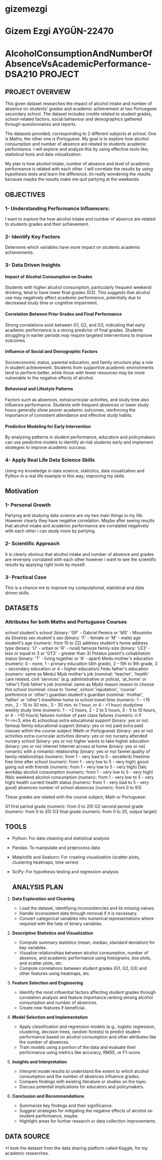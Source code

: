 # gizemezgi
# Gizem Ezgi AYGÜN-22470  
# AlcoholConsumptionAndNumberOfAbsenceVsAcademicPerformance-DSA210 PROJECT  

## PROJECT OVERVIEW  
This given dataset researches the impact of alcohol intake and number of absence on students’ grades and academic achievement at two Portuegese secondary school. The dataset includes credits related to student grades, school-related factors, social behaviour and demographics gathered through questionnaires and reports.  

The datasets provided, corresponding to 2 different subjects at school. One is Maths, the other one is Portuguese. My goal is to explore how alcohol consumption and number of absence are related to students academic performance. I will explore and analyze this by using effective tools like; statistical tools and data visiualization.  

My plan is how alcohol intake, number of absence and level of academic performance is related with each other. I will correlate the results by using hypothesis tests and learn the difference. Im really wondering the results because maybe the results make me quit partying at the weekends.  

## OBJECTIVES  

### 1- Understanding Performance Influencers:  
I want to explore the how alcohol intake and number of absence are related to students grades and their achievement.  

### 2- Identify Key Factors  
Determine which variables have more impact on students academic achievements.  

### 3- Data Driven Insights  

#### Impact of Alcohol Consumption on Grades  
Students with higher alcohol consumption, particularly frequent weekend drinking, tend to have lower final grades (G3). This suggests that alcohol use may negatively affect academic performance, potentially due to decreased study time or cognitive impairment.  

#### Correlation Between Prior Grades and Final Performance  
Strong correlations exist between G1, G2, and G3, indicating that early academic performance is a strong predictor of final grades. Students struggling in earlier periods may require targeted interventions to improve outcomes.  

#### Influence of Social and Demographic Factors  
Socioeconomic status, parental education, and family structure play a role in student achievement. Students from supportive academic environments tend to perform better, while those with fewer resources may be more vulnerable to the negative effects of alcohol.  

#### Behavioral and Lifestyle Patterns  
Factors such as absences, extracurricular activities, and study time also influence performance. Students with frequent absences or lower study hours generally show poorer academic outcomes, reinforcing the importance of consistent attendance and effective study habits.  

#### Predictive Modeling for Early Intervention  
By analyzing patterns in student performance, educators and policymakers can use predictive models to identify at-risk students early and implement strategies to improve academic success.  

### 4- Apply Real Life Data Science Skills  
Using my knowledge in data science, statictics, data visualization and Python in a real life example in this way; improving my skills  

## Motivation  

### 1- Personal Growth  
Partying and studying data science are my two main things in my life. However clearly they have negative correlation. Maybe after seeing results that alcohol intake and academic performance are corralated negatively with each other i can study more by partying.  

### 2- Scientific Approach  
It is clearly obvious that alcohol intake and number of absence and grades are reversely corralated with each other however i want to see the scientific results by applying right tools by myself.  

### 3- Practical Case  
This is a chance me to improve my computational, statistical and data driven skills.  

## DATASETS  

### Attributes for both Maths and Portuguese Courses  

school student's school (binary: 'GP' - Gabriel Pereira or 'MS' - Mousinho da Silveira) sex student's sex (binary: 'F' - female or 'M' - male) age student's age (numeric: from 15 to 22) address student's home address type (binary: 'U' - urban or 'R' - rural) famsize family size (binary: 'LE3' - less or equal to 3 or 'GT3' - greater than 3) Pstatus parent's cohabitation status (binary: 'T' - living together or 'A' - apart) Medu mother's education (numeric: 0 - none, 1 - primary education (4th grade), 2 – 5th to 9th grade, 3 – secondary education or 4 – higher education) Fedu father's education (numeric: same as Medu) Mjob mother's job (nominal: 'teacher', 'health' care related, civil 'services' (e.g. administrative or police), 'at_home' or 'other') Fjob father's job (nominal: same as Mjob) reason reason to choose this school (nominal: close to 'home', school 'reputation', 'course' preference or 'other') guardian student's guardian (nominal: 'mother', 'father' or 'other') traveltime home to school travel time (numeric: 1 - <15 min., 2 - 15 to 30 min., 3 - 30 min. to 1 hour, or 4 - >1 hour) studytime weekly study time (numeric: 1 - <2 hours, 2 - 2 to 5 hours, 3 - 5 to 10 hours, or 4 - >10 hours) failures number of past class failures (numeric: n if 1<=n<3, else 4) schoolsup extra educational support (binary: yes or no) famsup family educational support (binary: yes or no) paid extra paid classes within the course subject (Math or Portuguese) (binary: yes or no) activities extra-curricular activities (binary: yes or no) nursery attended nursery school (binary: yes or no) higher wants to take higher education (binary: yes or no) internet Internet access at home (binary: yes or no) romantic with a romantic relationship (binary: yes or no) famrel quality of family relationships (numeric: from 1 - very bad to 5 - excellent) freetime free time after school (numeric: from 1 - very low to 5 - very high) goout going out with friends (numeric: from 1 - very low to 5 - very high) Dalc workday alcohol consumption (numeric: from 1 - very low to 5 - very high) Walc weekend alcohol consumption (numeric: from 1 - very low to 5 - very high) health current health status (numeric: from 1 - very bad to 5 - very good) absences number of school absences (numeric: from 0 to 93)




These grades are related with the course subject, Math or Portuguese:  

G1 first period grade (numeric: from 0 to 20) G2 second period grade (numeric: from 0 to 20) G3 final grade (numeric: from 0 to 20, output target)



## TOOLS  

- Python: For data cleaning and statistical analysis  
- Pandas: To manipulate and preprocess data  
- Matplotlib and Seaborn: For creating visualization (scatter plots, clustering heatmaps, time series)  
- SciPy: For hypothesis testing and regression analysis  

  ## ANALYSIS PLAN  

1. **Data Exploration and Cleaning**  
   - Load the dataset, identifying inconsistencies and its missing values.  
   - Handle inconsistent data through removal if it is necessary.  
   - Convert categorical variables into numerical representations where required with the help of binary variables.

2. **Descriptive Statistics and Visualization**  
   - Compute summary statistics (mean, median, standard deviation) for key variables.  
   - Visualize relationships between alcohol consumption, number of absence, and academic performance using histograms, box plots, and scatter plots, etc.  
   - Compute correlations between student grades (G1, G2, G3) and other features using heatmaps, etc.

3. **Feature Selection and Engineering**  
   - Identify the most influential factors affecting student grades through correlation analysis and feature importance ranking among alcohol consumption and number of absences.  
   - Create new features if beneficial..

4. **Model Selection and Implementation**  
   - Apply classification and regression models (e.g., logistic regression, clustering, decision trees, random forests) to predict student performance based on alcohol consumption and other attributes like the number of absences.  
   - Train models using a portion of the data and evaluate their performance using metrics like accuracy, RMSE, or F1-score.

5. **Insights and Interpretation**  
   - Interpret model results to understand the extent to which alcohol consumption and the number of absences influence grades.  
   - Compare findings with existing literature or studies on the topic.  
   - Discuss potential implications for educators and policymakers.

6. **Conclusion and Recommendations**  
   - Summarize key findings and their significance.  
   - Suggest strategies for mitigating the negative effects of alcohol on student performance, maybe.  
   - Highlight areas for further research or data collection improvements.

## DATA SOURCE  
*I took the dataset from the data sharing platform called Kaggle, for my academic researches.
